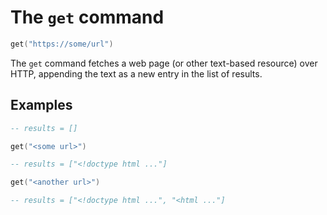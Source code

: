 # The `get` command

```lua
get("https://some/url")
```

The `get` command fetches a web page (or other text-based resource) over HTTP, appending the
text as a new entry in the list of results.

## Examples

```lua
-- results = []

get("<some url>")

-- results = ["<!doctype html ..."]

get("<another url>")

-- results = ["<!doctype html ...", "<html ..."]
```
